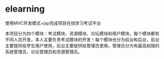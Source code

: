 # elearning
使用MVC开发模式+jsp完成项目在线学习考试平台

本项目分为四个模块：考试模块、资源模块、论坛模块和用户模块，每个模块都有不同人员开发，本人主要负责考试模块的开发！每个模块也分为前台和后台，前台主要提供给学生用户使用，后台主要提供给管理员使用，管理员分为有最高权限的系统管理员、论坛管理员和资源管理员。
